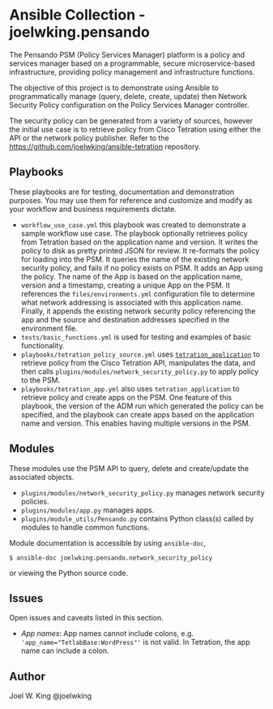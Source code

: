 # Ansible Collection - joelwking.pensando

The Pensando PSM (Policy Services Manager) platform is a policy and services manager based on a programmable, secure microservice-based infrastructure, providing policy management and infrastructure functions.

The objective of this project is to demonstrate using Ansible to programmatically manage (query, delete, create, update) then Network Security Policy configuration on the Policy Services Manager controller.

The security policy can be generated from a variety of sources, however the initial use case is to retrieve policy from Cisco Tetration using either the API or the network policy publisher. Refer to the https://github.com/joelwking/ansible-tetration repository.

## Playbooks
These playbooks are for testing, documentation and demonstration purposes. You may use them for reference and customize and modify as your workflow and business requirements dictate.

* `workflow_use_case.yml` this playbook was created to demonstrate a sample workflow use case. The playbook optionally retrieves policy from Tetration based on the application name and version. It writes the policy to disk as pretty printed JSON for review. It re-formats the policy for loading into the PSM. It queries the name of the existing network security policy, and fails if no policy exists on PSM. It adds an App using the policy. The name of the App is based on the application name, version and a timestamp, creating a unique App on the PSM. It references the `files/environments.yml` configuration file to determine what network addressing is associated with this application name. Finally, it appends the existing network security policy referencing the app and the source and destination addresses specified in the environment file.
* `tests/basic_functions.yml` is used for testing and examples of basic functionality.
* `playbooks/tetration_policy_source.yml` uses [`tetration_application`](https://github.com/joelwking/ansible-tetration/blob/master/library/tetration_application.py) to retrieve policy from the Cisco Tetration API, manipulates the data, and then calls `plugins/modules/network_security_policy.py` to apply policy to the PSM.
* `playbooks/tetration_app.yml` also uses `tetration_application` to retrieve policy and create apps on the PSM. One feature of this playbook, the version of the ADM run which generated the policy can be specified, and the playbook can create apps based on the application name and version. This enables having multiple versions in the PSM.

## Modules
These modules use the PSM API to query, delete and create/update the associated objects.

* `plugins/modules/network_security_policy.py`  manages network security policies.
* `plugins/modules/app.py` manages apps.
* `plugins/module_utils/Pensando.py` contains Python class(s) called by modules to handle common functions.

Module documentation is accessible by using `ansible-doc`,

```shell
$ ansible-doc joelwking.pensando.network_security_policy
```
or viewing the Python source code.

## Issues
Open issues and caveats listed in this section.
      
* *App names*: App names cannot include colons, e.g. `'app_name="TetlabBase:WordPress"'` is not valid. In Tetration, the app name can include a colon. 

## Author
Joel W. King  @joelwking
